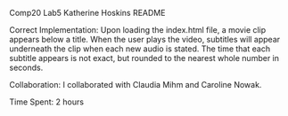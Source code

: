 Comp20 Lab5
Katherine Hoskins
README

Correct Implementation:
Upon loading the index.html file, a movie clip appears below a title. When the user
plays the video, subtitles will appear underneath the clip when each new audio is
stated. The time that each subtitle appears is not exact, but rounded to the 
nearest whole number in seconds.

Collaboration:
I collaborated with Claudia Mihm and Caroline Nowak. 

Time Spent:
2 hours 